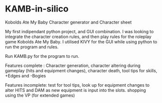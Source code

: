 # KAMB-in-silico
Kobolds Ate My Baby Character generator and Character sheet

My first indipendant python project, and GUI combination.
I was looking to integrate the character creation rules, and then play rules for the roleplay game Kobolds Ate My Baby.
I utilised KIVY for the GUI while using python to run the program and rules.

Run KAMB.py for the program to run.

Features complete :
  Character generation, character altering during gameplay (hits and equipment changes), character death, tool tips for skills, +Edges and -Bogies
  
Features incomplete:
  test for tool tips, look up for equipment changes to alter HITS and DAM as new equipment is input into the slots. shopping using the VP (for extended games)
